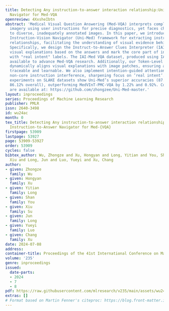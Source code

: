 ```yaml
---
title: Detecting Any instruction-to-answer interaction relationship:Universal Instruction-to-Answer
  Navigator for Med-VQA
openreview: 4XxsheIbtn
abstract: 'Medical Visual Question Answering (Med-VQA) interprets complex medical
  imagery using user instructions for precise diagnostics, yet faces challenges due
  to diverse, inadequately annotated images. In this paper, we introduce the Universal
  Instruction-Vision Navigator (Uni-Med) framework for extracting instruction-to-answer
  relationships, facilitating the understanding of visual evidence behind responses.
  Specifically, we design the Instruct-to-Answer Clues Interpreter (IAI) to generate
  visual explanations based on the answers and mark the core part of instructions
  with "real intent" labels. The IAI-Med VQA dataset, produced using IAI, is now publicly
  available to advance Med-VQA research. Additionally, our Token-Level Cut-Mix module
  dynamically aligns visual explanations with image patches, ensuring answers are
  traceable and learnable. We also implement intention-guided attention to minimize
  non-core instruction interference, sharpening focus on ’real intent’. Extensive
  experiments on SLAKE datasets show Uni-Med’s superior accuracies (87.52% closed,
  86.12% overall), outperforming MedVInT-PMC-VQA by 1.22% and 0.92%. Code and dataset
  are available at: https://github.com/zhongzee/Uni-Med-master.'
layout: inproceedings
series: Proceedings of Machine Learning Research
publisher: PMLR
issn: 2640-3498
id: wu24ac
month: 0
tex_title: Detecting Any instruction-to-answer interaction relationship:{U}niversal
  Instruction-to-Answer Navigator for Med-{VQA}
firstpage: 53909
lastpage: 53927
page: 53909-53927
order: 53909
cycles: false
bibtex_author: Wu, Zhongze and Xu, Hongyan and Long, Yitian and You, Shan and Su,
  Xiu and Long, Jun and Luo, Yueyi and Xu, Chang
author:
- given: Zhongze
  family: Wu
- given: Hongyan
  family: Xu
- given: Yitian
  family: Long
- given: Shan
  family: You
- given: Xiu
  family: Su
- given: Jun
  family: Long
- given: Yueyi
  family: Luo
- given: Chang
  family: Xu
date: 2024-07-08
address:
container-title: Proceedings of the 41st International Conference on Machine Learning
volume: '235'
genre: inproceedings
issued:
  date-parts:
  - 2024
  - 7
  - 8
pdf: https://raw.githubusercontent.com/mlresearch/v235/main/assets/wu24ac/wu24ac.pdf
extras: []
# Format based on Martin Fenner's citeproc: https://blog.front-matter.io/posts/citeproc-yaml-for-bibliographies/
---
```

